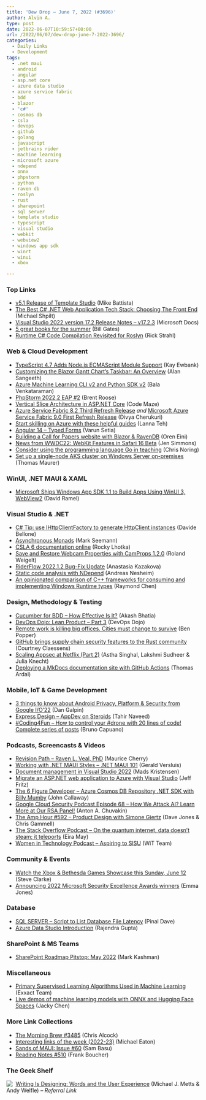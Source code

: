 ```yaml
---
title: 'Dew Drop – June 7, 2022 (#3696)'
author: Alvin A.
type: post
date: 2022-06-07T10:59:57+00:00
url: /2022/06/07/dew-drop-june-7-2022-3696/
categories:
  - Daily Links
  - Development
tags:
  - .net maui
  - android
  - angular
  - asp.net core
  - azure data studio
  - azure service fabric
  - bdd
  - blazor
  - 'c#'
  - cosmos db
  - csla
  - devops
  - github
  - golang
  - javascript
  - jetbrains rider
  - machine learning
  - microsoft azure
  - ndepend
  - onnx
  - phpstorm
  - python
  - raven db
  - roslyn
  - rust
  - sharepoint
  - sql server
  - template studio
  - typescript
  - visual studio
  - webkit
  - webview2
  - windows app sdk
  - winrt
  - winui
  - xbox

---
```

### <a name="top"></a>Top Links

  * <a href="https://github.com/microsoft/TemplateStudio/releases/tag/v5.1" target="_blank" rel="noopener">v5.1 Release of Template Studio</a> (Mike Battista)
  * <a href="https://michaelscodingspot.com/web-application-tech-stack-front-end/" target="_blank" rel="noopener">The Best C# .NET Web Application Tech Stack: Choosing The Front End</a> (Michael Shpilt)
  * <a href="https://docs.microsoft.com/en-us/visualstudio/releases/2022/release-notes#17.2.3?WT.mc_id=DOP-MVP-4025064" target="_blank" rel="noopener">Visual Studio 2022 version 17.2 Release Notes &#8211; v17.2.3</a> (Microsoft Docs)
  * <a href="https://www.gatesnotes.com/About-Bill-Gates/Summer-Books-2022" target="_blank" rel="noopener">5 great books for the summer</a> (Bill Gates)
  * <a href="https://weblog.west-wind.com/posts/2022/Jun/07/Runtime-CSharp-Code-Compilation-Revisited-for-Roslyn" target="_blank" rel="noopener">Runtime C# Code Compilation Revisited for Roslyn</a> (Rick Strahl)



### <a name="web"></a>Web & Cloud Development

  * <a href="http://www.i-programmer.info/news/167-javascript/15484-typescript-47-adds-nodejs-ecmascript-module-support.html" target="_blank" rel="noopener">TypeScript 4.7 Adds Node.js ECMAScript Module Support</a> (Kay Ewbank)
  * <a href="https://www.syncfusion.com/blogs/post/customizing-the-blazor-gantt-charts-taskbar-an-overview.aspx" target="_blank" rel="noopener">Customizing the Blazor Gantt Chart’s Taskbar: An Overview</a> (Alan Sangeeth)
  * <a href="https://techcommunity.microsoft.com/t5/ai-machine-learning-blog/azure-machine-learning-cli-v2-and-python-sdk-v2/ba-p/3473143?WT.mc_id=DOP-MVP-4025064" target="_blank" rel="noopener">Azure Machine Learning CLI v2 and Python SDK v2</a> (Bala Venkataraman)
  * <a href="https://blog.jetbrains.com/phpstorm/2022/06/phpstorm-2022-2-eap-2/" target="_blank" rel="noopener">PhpStorm 2022.2 EAP #2</a> (Brent Roose)
  * <a href="https://code-maze.com/vertical-slice-architecture-aspnet-core/" target="_blank" rel="noopener">Vertical Slice Architecture in ASP.NET Core</a> (Code Maze)
  * <a href="https://techcommunity.microsoft.com/t5/azure-service-fabric-blog/azure-service-fabric-8-2-third-refresh-release/ba-p/3469508?WT.mc_id=DOP-MVP-4025064" target="_blank" rel="noopener">Azure Service Fabric 8.2 Third Refresh Release</a> _and_ <a href="https://techcommunity.microsoft.com/t5/azure-service-fabric-blog/microsoft-azure-service-fabric-9-0-first-refresh-release/ba-p/3469489?WT.mc_id=DOP-MVP-4025064" target="_blank" rel="noopener">Microsoft Azure Service Fabric 9.0 First Refresh Release</a> (Divya Cherukuri)
  * <a href="https://azure.microsoft.com/blog/start-skilling-on-azure-with-these-helpful-guides/?WT.mc_id=DOP-MVP-4025064" target="_blank" rel="noopener">Start skilling on Azure with these helpful guides</a> (Lanna Teh)
  * <a href="https://www.c-sharpcorner.com/article/angular-14-typed-forms2/" target="_blank" rel="noopener">Angular 14 &#8211; Typed Forms</a> (Varun Setia)
  * <a href="https://ayende.com/blog/197410-B/building-a-call-for-papers-website-with-blazor-ravendb?Key=9a69da41-a506-4b15-bca8-8d770181d21c" target="_blank" rel="noopener">Building a Call for Papers website with Blazor & RavenDB</a> (Oren Eini)
  * <a href="https://webkit.org/blog/12824/news-from-wwdc-webkit-features-in-safari-16-beta/" target="_blank" rel="noopener">News from WWDC22: WebKit Features in Safari 16 Beta</a> (Jen Simmons)
  * <a href="https://techcommunity.microsoft.com/t5/educator-developer-blog/consider-using-the-programming-language-go-in-teaching/ba-p/3471520?WT.mc_id=DOP-MVP-4025064" target="_blank" rel="noopener">Consider using the programming language Go in teaching</a> (Chris Noring)
  * <a href="https://www.thomasmaurer.ch/2022/06/set-up-a-single-node-aks-cluster-on-windows-server-on-premises/" target="_blank" rel="noopener">Set up a single-node AKS cluster on Windows Server on-premises</a> (Thomas Maurer)



### <a name="silverlight"></a>WinUI, .NET MAUI & XAML

  * <a href="https://visualstudiomagazine.com/articles/2022/06/06/windows-app-sdk-update.aspx" target="_blank" rel="noopener">Microsoft Ships Windows App SDK 1.1 to Build Apps Using WinUI 3, WebView2</a> (David Ramel)



### <a name="dotnet"></a>Visual Studio & .NET

  * <a href="https://www.code4it.dev/csharptips/use-httpclientfactory-instead-of-httpclient" target="_blank" rel="noopener">C# Tip: use IHttpClientFactory to generate HttpClient instances</a> (Davide Bellone)
  * <a href="https://blog.ploeh.dk/2022/06/06/asynchronous-monads/" target="_blank" rel="noopener">Asynchronous Monads</a> (Mark Seemann)
  * <a href="https://github.com/MarimerLLC/csla/discussions/2963" target="_blank" rel="noopener">CSLA 6 documentation online</a> (Rocky Lhotka)
  * <a href="https://weblogs.asp.net/rweigelt/save-and-restore-webcam-properties-with-camprops-1-2-0?WT.mc_id=DOP-MVP-4025064" target="_blank" rel="noopener">Save and Restore Webcam Properties with CamProps 1.2.0</a> (Roland Weigelt)
  * <a href="https://blog.jetbrains.com/dotnet/2022/06/06/riderflow-2022-1-2-bug-fix-update/" target="_blank" rel="noopener">RiderFlow 2022.1.2 Bug-Fix Update</a> (Anastasia Kazakova)
  * <a href="https://www.andreasnesheim.no/static-code-analysis-with-ndepend/" target="_blank" rel="noopener">Static code analysis with NDepend</a> (Andreas Nesheim)
  * <a href="https://devblogs.microsoft.com/oldnewthing/20220606-00/?p=106713" target="_blank" rel="noopener">An opinionated comparison of C++ frameworks for consuming and implementing Windows Runtime types</a> (Raymond Chen)



### <a name="design"></a>Design, Methodology & Testing

  * <a href="https://www.stickyminds.com/article/cucumber-bdd-how-effective-it" target="_blank" rel="noopener">Cucumber for BDD &#8211; How Effective Is It?</a> (Akash Bhatia)
  * <a href="https://devblogs.microsoft.com/devops/devops-dojo-lean-product-part-3/?WT.mc_id=DOP-MVP-4025064" target="_blank" rel="noopener">DevOps Dojo: Lean Product – Part 3</a> (DevOps Dojo)
  * <a href="https://stackoverflow.blog/2022/06/06/remote-work-is-killing-big-offices-cities-must-change-to-survive/" target="_blank" rel="noopener">Remote work is killing big offices. Cities must change to survive</a> (Ben Popper)
  * <a href="https://github.blog/2022-06-06-github-brings-supply-chain-security-features-to-the-rust-community/" target="_blank" rel="noopener">GitHub brings supply chain security features to the Rust community</a> (Courtney Claessens)
  * <a href="https://netflixtechblog.com/scaling-appsec-at-netflix-part-2-c9e0f1488bc5?source=rss----2615bd06b42e---4" target="_blank" rel="noopener">Scaling Appsec at Netflix (Part 2)</a> (Astha Singhal, Lakshmi Sudheer & Julia Knecht)
  * <a href="https://blog.elmah.io/deploying-a-mkdocs-documentation-site-with-github-actions/" target="_blank" rel="noopener">Deploying a MkDocs documentation site with GitHub Actions</a> (Thomas Ardal)



### <a name="mobile"></a>Mobile, IoT & Game Development

  * <a href="http://android-developers.googleblog.com/2022/06/privacy-security-google-io-22.html" target="_blank" rel="noopener">3 things to know about Android Privacy, Platform & Security from Google I/O&#8217;22</a> (Dan Galpin)
  * <a href="https://devblogs.microsoft.com/premier-developer/express-design-appdev-on-steroids/?WT.mc_id=DOP-MVP-4025064" target="_blank" rel="noopener">Express Design – AppDev on Steroids</a> (Tahir Naveed)
  * <a href="https://dev.to/azure/coding4fun-how-to-control-your-drone-with-20-lines-of-code-complete-series-of-posts-1c39" target="_blank" rel="noopener">#Coding4Fun – How to control your #drone with 20 lines of code! Complete series of posts</a> (Bruno Capuano)



### <a name="podcasts"></a>Podcasts, Screencasts & Videos

  * <a href="https://revisionpath.com/raven-l-veal-phd" target="_blank" rel="noopener">Revision Path &#8211; Raven L. Veal, PhD</a> (Maurice Cherry)
  * <a href="http://www.youtube.com/watch?v=Tcat1scCxVs" target="_blank" rel="noopener">Working with .NET MAUI Styles &#8211; .NET MAUI 101</a> (Gerald Versluis)
  * <a href="http://www.youtube.com/watch?v=uhmD11WPOf8" target="_blank" rel="noopener">Document management in Visual Studio 2022</a> (Mads Kristensen)
  * <a href="http://www.youtube.com/watch?v=oZNvwAIrNtU" target="_blank" rel="noopener">Migrate an ASP.NET web application to Azure with Visual Studio</a> (Jeff Fritz)
  * <a href="https://6figuredev.com/podcast/azure-cosmos-db-repository-net-sdk-with-billy-mumby/" target="_blank" rel="noopener">The 6 Figure Developer &#8211; Azure Cosmos DB Repository .NET SDK with Billy Mumby</a> (John Callaway)
  * <a href="https://cloudsecuritypodcast.libsyn.com/ep68-how-we-attack-ai-learn-more-at-our-rsa-panel" target="_blank" rel="noopener">Google Cloud Security Podcast Episode 68 &#8211; How We Attack AI? Learn More at Our RSA Panel!</a> (Anton A. Chuvakin)
  * <a href="https://theamphour.com/592-product-design-with-simone-giertz/?utm_source=rss&utm_medium=rss&utm_campaign=592-product-design-with-simone-giertz" target="_blank" rel="noopener">The Amp Hour #592 – Product Design with Simone Giertz</a> (Dave Jones & Chris Gammell)
  * <a href="https://stackoverflow.blog/2022/06/07/on-the-quantum-internet-data-doesnt-steam-it-teleports/" target="_blank" rel="noopener">The Stack Overflow Podcast &#8211; On the quantum internet, data doesn’t steam; it teleports</a> (Eira May)
  * <a href="https://anchor.fm/witdc/episodes/Aspiring-to-SISU-e1jioug" target="_blank" rel="noopener">Women in Technology Podcast &#8211; Aspiring to SISU</a> (WiT Team)



### <a name="events"></a>Community & Events

  * <a href="https://blogs.windows.com/windowsexperience/2022/06/06/watch-xbox-bethesda-games-showcase-coming-sunday-june-12/?WT.mc_id=WD-MVP-4025064" target="_blank" rel="noopener">Watch the Xbox & Bethesda Games Showcase this Sunday, June 12</a> (Steve Clarke)
  * <a href="https://www.microsoft.com/security/blog/2022/06/06/announcing-2022-microsoft-security-excellence-awards-winners/" target="_blank" rel="noopener">Announcing 2022 Microsoft Security Excellence Awards winners</a> (Emma Jones)



### <a name="sql"></a>Database

  * <a href="https://blog.sqlauthority.com/2022/06/07/sql-server-script-to-list-database-file-latency/?utm_source=rss&utm_medium=rss&utm_campaign=sql-server-script-to-list-database-file-latency" target="_blank" rel="noopener">SQL SERVER – Script to List Database File Latency</a> (Pinal Dave)
  * <a href="https://www.mssqltips.com/sqlservertip/7289/azure-data-studio-manage-sql-server-windows-linux-cloud/" target="_blank" rel="noopener">Azure Data Studio Introduction</a> (Rajendra Gupta)



### <a name="sp"></a>SharePoint & MS Teams

  * <a href="https://techcommunity.microsoft.com/t5/microsoft-sharepoint-blog/sharepoint-roadmap-pitstop-may-2022/ba-p/3468499?WT.mc_id=DOP-MVP-4025064" target="_blank" rel="noopener">SharePoint Roadmap Pitstop: May 2022</a> (Mark Kashman)



### <a name="misc"></a>Miscellaneous

  * <a href="https://www.exxactcorp.com/blog/Deep-Learning/primary-supervised-learning-algorithms-used-in-machine-learning" target="_blank" rel="noopener">Primary Supervised Learning Algorithms Used in Machine Learning</a> (Exxact Team)
  * <a href="https://cloudblogs.microsoft.com/opensource/2022/06/06/live-demos-of-machine-learning-models-with-onnx-and-hugging-face-spaces/?WT.mc_id=DOP-MVP-4025064" target="_blank" rel="noopener">Live demos of machine learning models with ONNX and Hugging Face Spaces</a> (Jacky Chen)



### <a name="links"></a>More Link Collections

  * <a href="https://blog.cwa.me.uk/2022/06/07/the-morning-brew-3485/" target="_blank" rel="noopener">The Morning Brew #3485</a> (Chris Alcock)
  * <a href="https://samestuffdifferentday.com/2022/06/06/interesting-links-of-the-week-2022-23/" target="_blank" rel="noopener">Interesting links of the week (2022-23)</a> (Michael Eaton)
  * <a href="https://www.telerik.com/blogs/sands-of-maui-issue-60" target="_blank" rel="noopener">Sands of MAUI: Issue #60</a> (Sam Basu)
  * <a href="https://www.frankysnotes.com/2022/06/reading-notes-510.html" target="_blank" rel="noopener">Reading Notes #510</a> (Frank Boucher)



### <a name="shelf"></a>The Geek Shelf

<a href="https://www.amazon.com/dp/1933820667/?tag=amavin-20" target="_blank" rel="noopener"><img decoding="async" align="left" style="margin: 0px 4px 0px 0px; border: 0px currentcolor; border-image: none; float: left; display: inline; background-image: none;" src="https://m.media-amazon.com/images/I/41EgPYGLpVL._SS135_.jpg" border="0" /></a>&nbsp;<a href="https://www.amazon.com/dp/1933820667/?tag=amavin-20" target="_blank" rel="noopener">Writing Is Designing: Words and the User Experience</a> (Michael J. Metts & Andy Welfle) _&#8211; Referral Link_